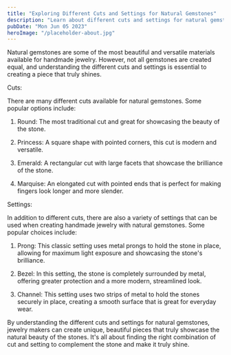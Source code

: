 ```yaml
---
title: "Exploring Different Cuts and Settings for Natural Gemstones"
description: "Learn about different cuts and settings for natural gemstones in this informative blog post. Find out what works best for handmade jewelry with natural stones."
pubDate: "Mon Jun 05 2023"
heroImage: "/placeholder-about.jpg"
---
```


Natural gemstones are some of the most beautiful and versatile materials available for handmade jewelry. However, not all gemstones are created equal, and understanding the different cuts and settings is essential to creating a piece that truly shines.

Cuts:

There are many different cuts available for natural gemstones. Some popular options include:

1. Round: The most traditional cut and great for showcasing the beauty of the stone.

2. Princess: A square shape with pointed corners, this cut is modern and versatile.

3. Emerald: A rectangular cut with large facets that showcase the brilliance of the stone.

4. Marquise: An elongated cut with pointed ends that is perfect for making fingers look longer and more slender.

Settings:

In addition to different cuts, there are also a variety of settings that can be used when creating handmade jewelry with natural gemstones. Some popular choices include:

1. Prong: This classic setting uses metal prongs to hold the stone in place, allowing for maximum light exposure and showcasing the stone&#39;s brilliance.

2. Bezel: In this setting, the stone is completely surrounded by metal, offering greater protection and a more modern, streamlined look.

3. Channel: This setting uses two strips of metal to hold the stones securely in place, creating a smooth surface that is great for everyday wear.

By understanding the different cuts and settings for natural gemstones, jewelry makers can create unique, beautiful pieces that truly showcase the natural beauty of the stones. It&#39;s all about finding the right combination of cut and setting to complement the stone and make it truly shine.
